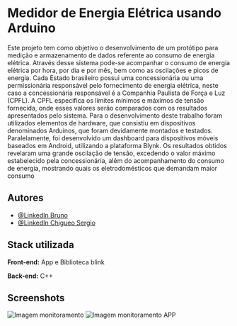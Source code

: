 # Medidor de Energia Elétrica usando Arduino

Este projeto tem como objetivo o desenvolvimento de um protótipo para medição e armazenamento de dados
referente ao consumo de energia elétrica. Através desse sistema pode-se acompanhar o consumo de energia elétrica
por hora, por dia e por mês, bem como as oscilações e picos de energia. Cada Estado brasileiro possui uma
concessionária ou uma permissionária responsável pelo fornecimento de energia elétrica, neste caso a
concessionária responsável é a Companhia Paulista de Força e Luz (CPFL). A CPFL especifica os limites mínimos
e máximos de tensão fornecida, onde esses valores serão comparados com os resultados apresentados pelo sistema.
Para o desenvolvimento deste trabalho foram utilizados elementos de hardware, que consistiu em dispositivos
denominados Arduinos, que foram devidamente montados e testados. Paralelamente, foi desenvolvido um
dashboard para dispositivos móveis baseados em Android, utilizando a plataforma Blynk. Os resultados obtidos
revelaram uma grande oscilação de tensão, excedendo o valor máximo estabelecido pela concessionária, além do
acompanhamento do consumo de energia, mostrando quais os eletrodomésticos que demandam maior consumo

## Autores

- [@LinkedIn Bruno](https://www.linkedin.com/in/bsribeiro/)
- [@LinkedIn Chigueo Sergio](https://www.linkedin.com/in/chigueo-sergio-yokogawa-3638531b3/)

## Stack utilizada

**Front-end:** App e Biblioteca blink

**Back-end:** C++

## Screenshots

![Imagem monitoramento](https://i.imgur.com/6NmLk7a.png)
![Imagem monitoramento APP](https://i.imgur.com/rI3s2Up.png)
